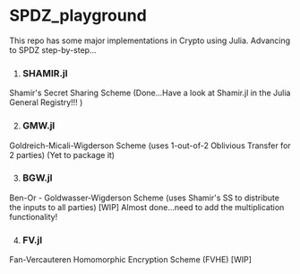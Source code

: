 # SPDZ_playground

This repo has some major implementations in Crypto using Julia. Advancing to SPDZ step-by-step...

1) ### SHAMIR.jl
Shamir's Secret Sharing Scheme (Done...Have a look at Shamir.jl in the Julia General Registry!!! ) 

2) ### GMW.jl 
Goldreich-Micali-Wigderson Scheme (uses 1-out-of-2 Oblivious Transfer for 2 parties) (Yet to package it)

3) ### BGW.jl
Ben-Or - Goldwasser-Wigderson Scheme (uses Shamir's SS to distribute the inputs to all parties) [WIP] Almost done...need to add the multiplication functionality!

4) ### FV.jl
Fan-Vercauteren Homomorphic Encryption Scheme (FVHE) [WIP]
